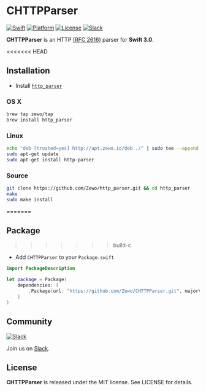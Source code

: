 CHTTPParser
==========

[![Swift][swift-badge]][swift-url]
[![Platform][platform-badge]][platform-url]
[![License][mit-badge]][mit-url]
[![Slack][slack-badge]][slack-url]

**CHTTPParser** is an HTTP [(RFC 2616)](https://tools.ietf.org/html/rfc2616) parser for **Swift 3.0**.

<<<<<<< HEAD
## Installation

- Install [`http_parser`](https://github.com/Zewo/http_parser)

### OS X

```bash
brew tap zewo/tap
brew install http_parser
```

### Linux

```bash
echo "deb [trusted=yes] http://apt.zewo.io/deb ./" | sudo tee --append /etc/apt/sources.list
sudo apt-get update
sudo apt-get install http-parser
```

### Source

```bash
git clone https://github.com/Zewo/http_parser.git && cd http_parser
make
sudo make install
```
=======
## Package
>>>>>>> build-c

- Add `CHTTPParser` to your `Package.swift`

```swift
import PackageDescription

let package = Package(
    dependencies: [
        .Package(url: "https://github.com/Zewo/CHTTPParser.git", majorVersion: 0, minor: 4)
    ]
)

```

## Community

[![Slack](http://s13.postimg.org/ybwy92ktf/Slack.png)](http://slack.zewo.io)

Join us on [Slack](http://slack.zewo.io).

License
-------

**CHTTPParser** is released under the MIT license. See LICENSE for details.

[swift-badge]: https://img.shields.io/badge/Swift-3.0-orange.svg?style=flat
[swift-url]: https://swift.org
[platform-badge]: https://img.shields.io/badge/Platform-Mac%20%26%20Linux-lightgray.svg?style=flat
[platform-url]: https://swift.org
[mit-badge]: https://img.shields.io/badge/License-MIT-blue.svg?style=flat
[mit-url]: https://tldrlegal.com/license/mit-license
[slack-image]: http://s13.postimg.org/ybwy92ktf/Slack.png
[slack-badge]: https://zewo-slackin.herokuapp.com/badge.svg
[slack-url]: http://slack.zewo.io